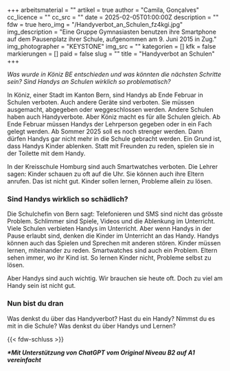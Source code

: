 +++
arbeitsmaterial = ""
artikel = true
author = "Camila, Gonçalves"
cc_licence = ""
cc_src = ""
date = 2025-02-05T01:00:00Z
description = ""
fdw = true
hero_img = "/Handyverbot_an_Schulen_fz4kgi.jpg"
img_description = "Eine Gruppe Gymnasiasten benutzen ihre Smartphone auf dem Pausenplatz ihrer Schule, aufgenommen am 9. Juni 2015 in Zug."
img_photographer = "KEYSTONE"
img_src = ""
kategorien = []
kfk = false
markierungen = []
paid = false
slug = ""
title = "Handyverbot an Schulen"
+++

_Was wurde in Köniz BE entschieden und was könnten die nächsten Schritte sein? Sind Handys an Schulen wirklich so problematisch?_

In Köniz, einer Stadt im Kanton Bern, sind Handys ab Ende Februar in Schulen verboten. Auch andere Geräte sind verboten. Sie müssen ausgemacht, abgegeben oder weggeschlossen werden. Andere Schulen haben auch Handyverbote. Aber Köniz macht es für alle Schulen gleich. Ab Ende Februar müssen Handys der Lehrperson gegeben oder in ein Fach gelegt werden. Ab Sommer 2025 soll es noch strenger werden. Dann dürfen Handys gar nicht mehr in die Schule gebracht werden. Ein Grund ist, dass Handys Kinder ablenken. Statt mit Freunden zu reden, spielen sie in der Toilette mit dem Handy.

In der Kreisschule Homburg sind auch Smartwatches verboten. Die Lehrer sagen: Kinder schauen zu oft auf die Uhr. Sie können auch ihre Eltern anrufen. Das ist nicht gut. Kinder sollen lernen, Probleme allein zu lösen.

### Sind Handys wirklich so schädlich?

Die Schulchefin von Bern sagt: Telefonieren und SMS sind nicht das grösste Problem. Schlimmer sind Spiele, Videos und die Ablenkung im Unterricht. Viele Schulen verbieten Handys im Unterricht. Aber wenn Handys in der Pause erlaubt sind, denken die Kinder im Unterricht an das Handy. Handys können auch das Spielen und Sprechen mit anderen stören. Kinder müssen lernen, miteinander zu reden. Smartwatches sind auch ein Problem. Eltern sehen immer, wo ihr Kind ist. So lernen Kinder nicht, Probleme selbst zu lösen.

Aber Handys sind auch wichtig. Wir brauchen sie heute oft. Doch zu viel am Handy sein ist nicht gut.

### Nun bist du dran

Was denkst du über das Handyverbot? Hast du ein Handy? Nimmst du es mit in die Schule? Was denkst du über Handys und Lernen?

{{< fdw-schluss >}}

**_\*Mit Unterstützung von ChatGPT vom Original Niveau B2 auf A1 vereinfacht_**